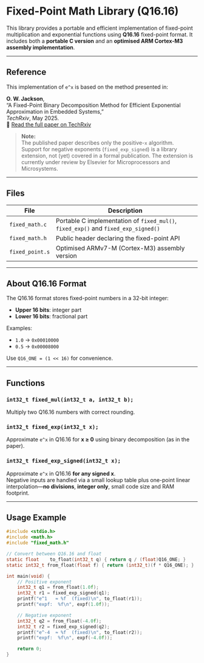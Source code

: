 #  Fixed-Point Math Library (Q16.16)

This library provides a portable and efficient implementation of fixed-point multiplication and exponential functions using **Q16.16** fixed-point format. It includes both a **portable C version** and an **optimised ARM Cortex-M3 assembly implementation**.

---

##  Reference

This implementation of `e^x` is based on the method presented in:

**O. W. Jackson**,  
“A Fixed-Point Binary Decomposition Method for Efficient Exponential Approximation in Embedded Systems,”  
*TechRxiv*, May 2025.  
📄 [Read the full paper on TechRxiv](https://www.techrxiv.org/users/921611/articles/1293706-a-fixed-point-binary-decomposition-method-for-efficient-exponential-approximation-in-embedded-systems)

> **Note:**  
> The published paper describes only the positive-`x` algorithm.  
> Support for negative exponents (`fixed_exp_signed`) is a library extension, not (yet) covered in a formal publication. The extension is currently under review by Elsevier for Microprocessors and Microsystems.

---

##  Files

| File             | Description                                                                  |
|------------------|------------------------------------------------------------------------------|
| `fixed_math.c`   | Portable C implementation of `fixed_mul()`, `fixed_exp()` and `fixed_exp_signed()` |
| `fixed_math.h`   | Public header declaring the fixed-point API                                  |
| `fixed_point.s`  | Optimised ARMv7-M (Cortex-M3) assembly version                               |

---

## About Q16.16 Format

The Q16.16 format stores fixed-point numbers in a 32-bit integer:  
- **Upper 16 bits**: integer part  
- **Lower 16 bits**: fractional part  

Examples:  
- `1.0` → `0x00010000`  
- `0.5` → `0x00008000`  

Use `Q16_ONE = (1 << 16)` for convenience.

---

##  Functions

### `int32_t fixed_mul(int32_t a, int32_t b);`  
Multiply two Q16.16 numbers with correct rounding.

### `int32_t fixed_exp(int32_t x);`  
Approximate `e^x` in Q16.16 for **x ≥ 0** using binary decomposition (as in the paper).

### `int32_t fixed_exp_signed(int32_t x);`  
Approximate `e^x` in Q16.16 **for any signed x**.  
Negative inputs are handled via a small lookup table plus one-point linear interpolation—**no divisions**, **integer only**, small code size and RAM footprint.

---

##  Usage Example

```c
#include <stdio.h>
#include <math.h>
#include "fixed_math.h"

// Convert between Q16.16 and float
static float    to_float(int32_t q) { return q / (float)Q16_ONE; }
static int32_t from_float(float f) { return (int32_t)(f * Q16_ONE); }

int main(void) {
    // Positive exponent
    int32_t q1 = from_float(1.0f);
    int32_t r1 = fixed_exp_signed(q1);
    printf("e^1   ≈ %f  (fixed)\n", to_float(r1));
    printf("expf:  %f\n", expf(1.0f));

    // Negative exponent
    int32_t q2 = from_float(-4.0f);
    int32_t r2 = fixed_exp_signed(q2);
    printf("e^-4  ≈ %f  (fixed)\n", to_float(r2));
    printf("expf:  %f\n", expf(-4.0f));

    return 0;
}

